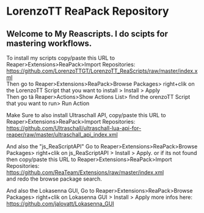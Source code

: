 # LorenzoTT ReaPack Repository

## Welcome to My Reascripts. I do scipts for mastering workflows. 


To install my scripts copy/paste this URL to Reaper>Extensions>ReaPack>Import Repositories:  
https://github.com/LorenzoTTGT/LorenzoTT_ReaScripts/raw/master/index.xml<br/>
Then go to Reaper>Extensions>ReaPack>Browse Packages> right+clik on the LorenzoTT Script that you want to install > Install > Apply  
Then go tà Reaper>Actions>Show Actions List> find the orenzoTT Script that you want to run> Run Action

Make Sure to also install Ultraschall API, 
copy/paste this URL to Reaper>Extensions>ReaPack>Import Repositories:<br/>
https://github.com/Ultraschall/ultraschall-lua-api-for-reaper/raw/master/ultraschall_api_index.xml<br/>

And also the "js_ReaScriptAPI" 
Go to Reaper>Extensions>ReaPack>Browse Packages> right+clik on js_ReaScriptAPI > Install > Apply. 
or if its not found then copy/paste this URL to Reaper>Extensions>ReaPack>Import Repositories:<br/>
https://github.com/ReaTeam/Extensions/raw/master/index.xml<br/>
and redo the browse package search.

And also the Lokasenna GUI,
Go to Reaper>Extensions>ReaPack>Browse Packages> right+clik on Lokasenna GUI > Install > Apply
more infos here:<br/> https://github.com/jalovatt/Lokasenna_GUI<br/>
